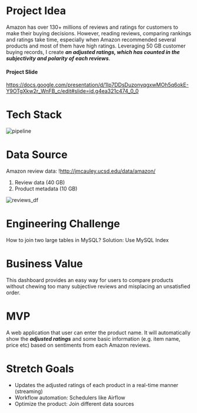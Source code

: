 # Project Idea 
Amazon has over 130+ millions of reviews and ratings for customers to make their buying decisions. However, reading reviews, comparing rankings and ratings take time, especially when Amazon recommended several products and most of them have high ratings. Leveraging 50 GB customer buying records, I create **_an adjusted ratings, which has counted in the subjectivity and polarity of each reviews_**. 

#### Project Slide
https://docs.google.com/presentation/d/1Ip7DDsDuzonyqgxwMOh5q6okE-Y9OTgXkw2r_WnFB_c/edit#slide=id.g4ea321c474_0_0

# Tech Stack

![pipeline](https://user-images.githubusercontent.com/11646036/51764047-f1730980-2088-11e9-9584-d076dcaf27bc.png)


# Data Source
Amazon review data: !http://jmcauley.ucsd.edu/data/amazon/
1. Review data (40 GB) 
2. Product metadata (10 GB)

![reviews_df](https://user-images.githubusercontent.com/11646036/51401319-4bab2200-1aff-11e9-8083-0c8741a102c3.png)
  

# Engineering Challenge
How to join two large tables in MySQL?
Solution: Use MySQL Index


# Business Value
This dashboard provides an easy way for users to compare products without chewing too many subjective reviews and misplacing an unsatisfied order.

# MVP
A web application that user can enter the product name. It will automatically show the **_adjusted ratings_** and some basic information (e.g. item name, price etc) based on sentiments from each Amazon reviews. 


# Stretch Goals
* Updates the adjusted ratings of each product in a real-time manner (streaming)
* Workflow automation: Schedulers like Airflow
* Optimize the product: Join different data sources
